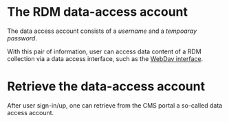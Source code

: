 # The RDM data-access account

The data access account consists of a _username_ and a _tempoaray password_.

With this pair of information, user can access data content of a RDM collection via a data access interface, such as the [WebDav interface](webdav.md).

# Retrieve the data-access account

After user sign-in/up, one can retrieve from the CMS portal a so-called data access account.  
